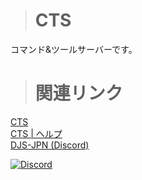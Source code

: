 > # CTS
コマンド&ツールサーバーです。
> # 関連リンク
[CTS](https://goo.gl/2sDLTA)  
[CTS | ヘルプ](https://pisuton.github.io/Command-Tool-Server/help)  
[DJS-JPN (Discord)](https://discord.gg/ceCYZvF)  
<div>
    <a href="https://discord.gg/ceCYZvF"><img src="https://discordapp.com/api/guilds/391390986770710528/embed.png" alt="Discord" /></a>
</div>
